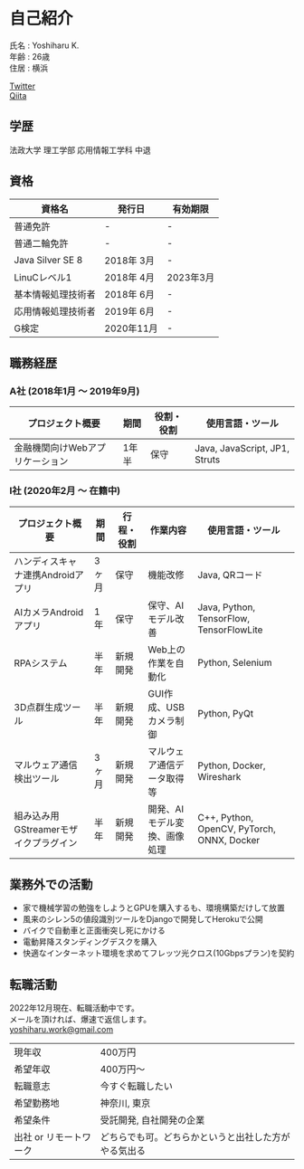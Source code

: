# 自己紹介

氏名 : Yoshiharu K.  
年齢 : 26歳  
住居 : 横浜  

[Twitter](https://twitter.com/yossy_hal)  
[Qiita](https://qiita.com/Yossy_Hal)  

## 学歴

法政大学 理工学部 応用情報工学科 中退

## 資格

| 資格名             | 発行日     | 有効期限  |
| ------------------ | ---------- | --------- |
| 普通免許           | -          | -         |
| 普通二輪免許       | -          | -         |
| Java Silver SE 8   | 2018年 3月 | -         |
| LinuCレベル1       | 2018年 4月 | 2023年3月 |
| 基本情報処理技術者 | 2018年 6月 | -         |
| 応用情報処理技術者 | 2019年 6月 | -         |
| G検定              | 2020年11月 | -         |

## 職務経歴

### A社 (2018年1月 ～ 2019年9月)

| プロジェクト概要                | 期間  | 役割・役割 | 使用言語・ツール              |
| ------------------------------- | ----- | ---------- | ----------------------------- |
| 金融機関向けWebアプリケーション | 1年半 | 保守       | Java, JavaScript, JP1, Struts |

### I社 (2020年2月 ～ 在籍中)

| プロジェクト概要                      | 期間  | 行程・役割 | 作業内容                     | 使用言語・ツール                           |
| ------------------------------------- | ----- | ---------- | ---------------------------- | ------------------------------------------ |
| ハンディスキャナ連携Androidアプリ     | 3ヶ月 | 保守       | 機能改修                     | Java, QRコード                             |
| AIカメラAndroidアプリ                 | 1年   | 保守       | 保守、AIモデル改善           | Java, Python, TensorFlow, TensorFlowLite   |
| RPAシステム                           | 半年  | 新規開発   | Web上の作業を自動化          | Python, Selenium                           |
| 3D点群生成ツール                      | 半年  | 新規開発   | GUI作成、USBカメラ制御       | Python, PyQt                               |
| マルウェア通信検出ツール              | 3ヶ月 | 新規開発   | マルウェア通信データ取得等   | Python, Docker, Wireshark                  |
| 組み込み用GStreamerモザイクプラグイン | 半年  | 新規開発   | 開発、AIモデル変換、画像処理 | C++, Python, OpenCV, PyTorch, ONNX, Docker |

## 業務外での活動

- 家で機械学習の勉強をしようとGPUを購入するも、環境構築だけして放置
- 風来のシレン5の値段識別ツールをDjangoで開発してHerokuで公開
- バイクで自動車と正面衝突し死にかける
- 電動昇降スタンディングデスクを購入
- 快適なインターネット環境を求めてフレッツ光クロス(10Gbpsプラン)を契約

## 転職活動

2022年12月現在、転職活動中です。  
メールを頂ければ、爆速で返信します。  
[yoshiharu.work@gmail.com](<mailto:yoshiharu.work@gmail.com>)

|                        |                                                      |
| ---------------------- | ---------------------------------------------------- |
| 現年収                 | 400万円                                              |
| 希望年収               | 400万円～                                            |
| 転職意志               | 今すぐ転職したい                                     |
| 希望勤務地             | 神奈川, 東京                                         |
| 希望条件               | 受託開発, 自社開発の企業                             |
| 出社 or リモートワーク | どちらでも可。どちらかというと出社した方がやる気出る |
